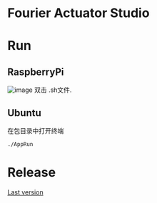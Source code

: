 # Fourier Actuator Studio
# Run
## RaspberryPi
![image](https://user-images.githubusercontent.com/29807688/155151976-c290197e-7b5e-454c-a595-a13877815a37.png)
双击 .sh文件.

## Ubuntu
在包目录中打开终端
```
./AppRun
```

# Release

[Last version](https://github.com/FourierDynamics/fourier_actuator_studio_installer/releases/tag/v0.7.1)
